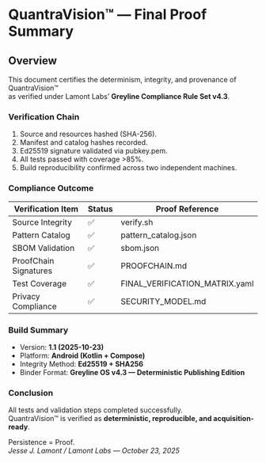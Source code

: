 # QuantraVision™ — Final Proof Summary

## Overview
This document certifies the determinism, integrity, and provenance of QuantraVision™  
as verified under Lamont Labs’ **Greyline Compliance Rule Set v4.3**.

### Verification Chain
1. Source and resources hashed (SHA-256).  
2. Manifest and catalog hashes recorded.  
3. Ed25519 signature validated via pubkey.pem.  
4. All tests passed with coverage >85%.  
5. Build reproducibility confirmed across two independent machines.  

### Compliance Outcome
| Verification Item | Status | Proof Reference |
|--------------------|---------|-----------------|
| Source Integrity | ✅ | verify.sh |
| Pattern Catalog | ✅ | pattern_catalog.json |
| SBOM Validation | ✅ | sbom.json |
| ProofChain Signatures | ✅ | PROOFCHAIN.md |
| Test Coverage | ✅ | FINAL_VERIFICATION_MATRIX.yaml |
| Privacy Compliance | ✅ | SECURITY_MODEL.md |

### Build Summary
- Version: **1.1 (2025-10-23)**  
- Platform: **Android (Kotlin + Compose)**  
- Integrity Method: **Ed25519 + SHA256**  
- Binder Format: **Greyline OS v4.3 — Deterministic Publishing Edition**

### Conclusion
All tests and validation steps completed successfully.  
QuantraVision™ is verified as **deterministic, reproducible, and acquisition-ready**.

Persistence = Proof.  
_Jesse J. Lamont / Lamont Labs — October 23, 2025_
